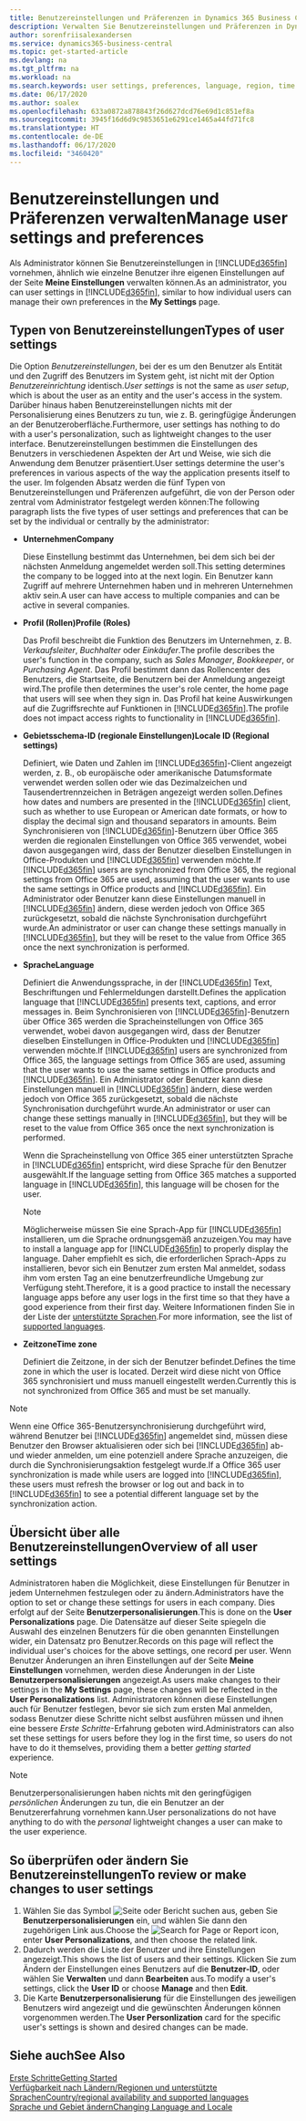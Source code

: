 ```yaml
---
title: Benutzereinstellungen und Präferenzen in Dynamics 365 Business Central verwalten
description: Verwalten Sie Benutzereinstellungen und Präferenzen in Dynamics 365 Business Central.
author: sorenfriisalexandersen
ms.service: dynamics365-business-central
ms.topic: get-started-article
ms.devlang: na
ms.tgt_pltfrm: na
ms.workload: na
ms.search.keywords: user settings, preferences, language, region, time zone, regional settings
ms.date: 06/17/2020
ms.author: soalex
ms.openlocfilehash: 633a0872a878843f26d627dcd76e69d1c851ef8a
ms.sourcegitcommit: 3945f16d6d9c9853651e6291ce1465a44fd71fc8
ms.translationtype: HT
ms.contentlocale: de-DE
ms.lasthandoff: 06/17/2020
ms.locfileid: "3460420"
---
```

# <a name="manage-user-settings-and-preferences"></a><span data-ttu-id="85fbc-103">Benutzereinstellungen und Präferenzen verwalten</span><span class="sxs-lookup"><span data-stu-id="85fbc-103">Manage user settings and preferences</span></span>

<span data-ttu-id="85fbc-104">Als Administrator können Sie Benutzereinstellungen in [!INCLUDE[d365fin](includes/d365fin_md.md)] vornehmen, ähnlich wie einzelne Benutzer ihre eigenen Einstellungen auf der Seite **Meine Einstellungen** verwalten können.</span><span class="sxs-lookup"><span data-stu-id="85fbc-104">As an administrator, you can user settings in [!INCLUDE[d365fin](includes/d365fin_md.md)], similar to how individual users can manage their own preferences in the **My Settings** page.</span></span>  

## <a name="types-of-user-settings"></a><span data-ttu-id="85fbc-105">Typen von Benutzereinstellungen</span><span class="sxs-lookup"><span data-stu-id="85fbc-105">Types of user settings</span></span>

<span data-ttu-id="85fbc-106">Die Option *Benutzereinstellungen*, bei der es um den Benutzer als Entität und den Zugriff des Benutzers im System geht, ist nicht mit der Option *Benutzereinrichtung* identisch.</span><span class="sxs-lookup"><span data-stu-id="85fbc-106">*User settings* is not the same as *user setup*, which is about the user as an entity and the user's access in the system.</span></span> <span data-ttu-id="85fbc-107">Darüber hinaus haben Benutzereinstellungen nichts mit der Personalisierung eines Benutzers zu tun, wie z. B. geringfügige Änderungen an der Benutzeroberfläche.</span><span class="sxs-lookup"><span data-stu-id="85fbc-107">Furthermore, user settings has nothing to do with a user's personalization, such as lightweight changes to the user interface.</span></span> <span data-ttu-id="85fbc-108">Benutzereinstellungen bestimmen die Einstellungen des Benutzers in verschiedenen Aspekten der Art und Weise, wie sich die Anwendung dem Benutzer präsentiert.</span><span class="sxs-lookup"><span data-stu-id="85fbc-108">User settings determine the user's preferences in various aspects of the way the application presents itself to the user.</span></span> <span data-ttu-id="85fbc-109">Im folgenden Absatz werden die fünf Typen von Benutzereinstellungen und Präferenzen aufgeführt, die von der Person oder zentral vom Administrator festgelegt werden können:</span><span class="sxs-lookup"><span data-stu-id="85fbc-109">The following paragraph lists the five types of user settings and preferences that can be set by the individual or centrally by the administrator:</span></span>

- <span data-ttu-id="85fbc-110">**Unternehmen**</span><span class="sxs-lookup"><span data-stu-id="85fbc-110">**Company**</span></span>  

  <span data-ttu-id="85fbc-111">Diese Einstellung bestimmt das Unternehmen, bei dem sich bei der nächsten Anmeldung angemeldet werden soll.</span><span class="sxs-lookup"><span data-stu-id="85fbc-111">This setting determines the company to be logged into at the next login.</span></span> <span data-ttu-id="85fbc-112">Ein Benutzer kann Zugriff auf mehrere Unternehmen haben und in mehreren Unternehmen aktiv sein.</span><span class="sxs-lookup"><span data-stu-id="85fbc-112">A user can have access to multiple companies and can be active in several companies.</span></span>

- <span data-ttu-id="85fbc-113">**Profil (Rollen)**</span><span class="sxs-lookup"><span data-stu-id="85fbc-113">**Profile (Roles)**</span></span>  

  <span data-ttu-id="85fbc-114">Das Profil beschreibt die Funktion des Benutzers im Unternehmen, z. B. *Verkaufsleiter*, *Buchhalter* oder *Einkäufer*.</span><span class="sxs-lookup"><span data-stu-id="85fbc-114">The profile describes the user's function in the company, such as *Sales Manager*, *Bookkeeper*, or *Purchasing Agent*.</span></span> <span data-ttu-id="85fbc-115">Das Profil bestimmt dann das Rollencenter des Benutzers, die Startseite, die Benutzern bei der Anmeldung angezeigt wird.</span><span class="sxs-lookup"><span data-stu-id="85fbc-115">The profile then determines the user's role center, the home page that users will see when they sign in.</span></span> <span data-ttu-id="85fbc-116">Das Profil hat keine Auswirkungen auf die Zugriffsrechte auf Funktionen in [!INCLUDE[d365fin](includes/d365fin_md.md)].</span><span class="sxs-lookup"><span data-stu-id="85fbc-116">The profile does not impact access rights to functionality in [!INCLUDE[d365fin](includes/d365fin_md.md)].</span></span>  

- <span data-ttu-id="85fbc-117">**Gebietsschema-ID (regionale Einstellungen)**</span><span class="sxs-lookup"><span data-stu-id="85fbc-117">**Locale ID (Regional settings)**</span></span>  

  <span data-ttu-id="85fbc-118">Definiert, wie Daten und Zahlen im [!INCLUDE[d365fin](includes/d365fin_md.md)]-Client angezeigt werden, z. B., ob europäische oder amerikanische Datumsformate verwendet werden sollen oder wie das Dezimalzeichen und Tausendertrennzeichen in Beträgen angezeigt werden sollen.</span><span class="sxs-lookup"><span data-stu-id="85fbc-118">Defines how dates and numbers are presented in the [!INCLUDE[d365fin](includes/d365fin_md.md)] client, such as whether to use European or American date formats, or how to display the decimal sign and thousand separators in amounts.</span></span> <span data-ttu-id="85fbc-119">Beim Synchronisieren von [!INCLUDE[d365fin](includes/d365fin_md.md)]-Benutzern über Office 365 werden die regionalen Einstellungen von Office 365 verwendet, wobei davon ausgegangen wird, dass der Benutzer dieselben Einstellungen in Office-Produkten und [!INCLUDE[d365fin](includes/d365fin_md.md)] verwenden möchte.</span><span class="sxs-lookup"><span data-stu-id="85fbc-119">If [!INCLUDE[d365fin](includes/d365fin_md.md)] users are synchronized from Office 365, the regional settings from Office 365 are used, assuming that the user wants to use the same settings in Office products and [!INCLUDE[d365fin](includes/d365fin_md.md)].</span></span> <span data-ttu-id="85fbc-120">Ein Administrator oder Benutzer kann diese Einstellungen manuell in [!INCLUDE[d365fin](includes/d365fin_md.md)] ändern, diese werden jedoch von Office 365 zurückgesetzt, sobald die nächste Synchronisation durchgeführt wurde.</span><span class="sxs-lookup"><span data-stu-id="85fbc-120">An administrator or user can change these settings manually in [!INCLUDE[d365fin](includes/d365fin_md.md)], but they will be reset to the value from Office 365 once the next synchronization is performed.</span></span>

- <span data-ttu-id="85fbc-121">**Sprache**</span><span class="sxs-lookup"><span data-stu-id="85fbc-121">**Language**</span></span>  

  <span data-ttu-id="85fbc-122">Definiert die Anwendungssprache, in der [!INCLUDE[d365fin](includes/d365fin_md.md)] Text, Beschriftungen und Fehlermeldungen darstellt.</span><span class="sxs-lookup"><span data-stu-id="85fbc-122">Defines the application language that [!INCLUDE[d365fin](includes/d365fin_md.md)] presents text, captions, and error messages in.</span></span> <span data-ttu-id="85fbc-123">Beim Synchronisieren von [!INCLUDE[d365fin](includes/d365fin_md.md)]-Benutzern über Office 365 werden die Spracheinstellungen von Office 365 verwendet, wobei davon ausgegangen wird, dass der Benutzer dieselben Einstellungen in Office-Produkten und [!INCLUDE[d365fin](includes/d365fin_md.md)] verwenden möchte.</span><span class="sxs-lookup"><span data-stu-id="85fbc-123">If [!INCLUDE[d365fin](includes/d365fin_md.md)] users are synchronized from Office 365, the language settings from Office 365 are used, assuming that the user wants to use the same settings in Office products and [!INCLUDE[d365fin](includes/d365fin_md.md)].</span></span> <span data-ttu-id="85fbc-124">Ein Administrator oder Benutzer kann diese Einstellungen manuell in [!INCLUDE[d365fin](includes/d365fin_md.md)] ändern, diese werden jedoch von Office 365 zurückgesetzt, sobald die nächste Synchronisation durchgeführt wurde.</span><span class="sxs-lookup"><span data-stu-id="85fbc-124">An administrator or user can change these settings manually in [!INCLUDE[d365fin](includes/d365fin_md.md)], but they will be reset to the value from Office 365 once the next synchronization is performed.</span></span>

  <span data-ttu-id="85fbc-125">Wenn die Spracheinstellung von Office 365 einer unterstützten Sprache in [!INCLUDE[d365fin](includes/d365fin_md.md)] entspricht, wird diese Sprache für den Benutzer ausgewählt.</span><span class="sxs-lookup"><span data-stu-id="85fbc-125">If the language setting from Office 365 matches a supported language in [!INCLUDE[d365fin](includes/d365fin_md.md)], this language will be chosen for the user.</span></span>  

  > [!NOTE]
  > <span data-ttu-id="85fbc-126">Möglicherweise müssen Sie eine Sprach-App für [!INCLUDE[d365fin](includes/d365fin_md.md)] installieren, um die Sprache ordnungsgemäß anzuzeigen.</span><span class="sxs-lookup"><span data-stu-id="85fbc-126">You may have to install a language app for [!INCLUDE[d365fin](includes/d365fin_md.md)] to properly display the language.</span></span> <span data-ttu-id="85fbc-127">Daher empfiehlt es sich, die erforderlichen Sprach-Apps zu installieren, bevor sich ein Benutzer zum ersten Mal anmeldet, sodass ihm vom ersten Tag an eine benutzerfreundliche Umgebung zur Verfügung steht.</span><span class="sxs-lookup"><span data-stu-id="85fbc-127">Therefore, it is a good practice to install the necessary language apps before any user logs in the first time so that they have a good experience from their first day.</span></span> <span data-ttu-id="85fbc-128">Weitere Informationen finden Sie in der Liste der [unterstützte Sprachen](/dynamics365/business-central/dev-itpro/compliance/apptest-countries-and-translations).</span><span class="sxs-lookup"><span data-stu-id="85fbc-128">For more information, see the list of [supported languages](/dynamics365/business-central/dev-itpro/compliance/apptest-countries-and-translations).</span></span>  
  
- <span data-ttu-id="85fbc-129">**Zeitzone**</span><span class="sxs-lookup"><span data-stu-id="85fbc-129">**Time zone**</span></span>  

  <span data-ttu-id="85fbc-130">Definiert die Zeitzone, in der sich der Benutzer befindet.</span><span class="sxs-lookup"><span data-stu-id="85fbc-130">Defines the time zone in which the user is located.</span></span> <span data-ttu-id="85fbc-131">Derzeit wird diese nicht von Office 365 synchronisiert und muss manuell eingestellt werden.</span><span class="sxs-lookup"><span data-stu-id="85fbc-131">Currently this is not synchronized from Office 365 and must be set manually.</span></span>  

> [!NOTE]
> <span data-ttu-id="85fbc-132">Wenn eine Office 365-Benutzersynchronisierung durchgeführt wird, während Benutzer bei [!INCLUDE[d365fin](includes/d365fin_md.md)] angemeldet sind, müssen diese Benutzer den Browser aktualisieren oder sich bei [!INCLUDE[d365fin](includes/d365fin_md.md)] ab- und wieder anmelden, um eine potenziell andere Sprache anzuzeigen, die durch die Synchronisierungsaktion festgelegt wurde.</span><span class="sxs-lookup"><span data-stu-id="85fbc-132">If a Office 365 user synchronization is made while users are logged into [!INCLUDE[d365fin](includes/d365fin_md.md)], these users must refresh the browser or log out and back in to [!INCLUDE[d365fin](includes/d365fin_md.md)] to see a potential different language set by the synchronization action.</span></span>

## <a name="overview-of-all-user-settings"></a><span data-ttu-id="85fbc-133">Übersicht über alle Benutzereinstellungen</span><span class="sxs-lookup"><span data-stu-id="85fbc-133">Overview of all user settings</span></span>

<span data-ttu-id="85fbc-134">Administratoren haben die Möglichkeit, diese Einstellungen für Benutzer in jedem Unternehmen festzulegen oder zu ändern.</span><span class="sxs-lookup"><span data-stu-id="85fbc-134">Administrators have the option to set or change these settings for users in each company.</span></span> <span data-ttu-id="85fbc-135">Dies erfolgt auf der Seite **Benutzerpersonalisierungen**.</span><span class="sxs-lookup"><span data-stu-id="85fbc-135">This is done on the **User Personalizations** page.</span></span> <span data-ttu-id="85fbc-136">Die Datensätze auf dieser Seite spiegeln die Auswahl des einzelnen Benutzers für die oben genannten Einstellungen wider, ein Datensatz pro Benutzer.</span><span class="sxs-lookup"><span data-stu-id="85fbc-136">Records on this page will reflect the individual user's choices for the above settings, one record per user.</span></span> <span data-ttu-id="85fbc-137">Wenn Benutzer Änderungen an ihren Einstellungen auf der Seite **Meine Einstellungen** vornehmen, werden diese Änderungen in der Liste **Benutzerpersonalisierungen** angezeigt.</span><span class="sxs-lookup"><span data-stu-id="85fbc-137">As users make changes to their settings in the **My Settings** page, these changes will be reflected in the **User Personalizations** list.</span></span> <span data-ttu-id="85fbc-138">Administratoren können diese Einstellungen auch für Benutzer festlegen, bevor sie sich zum ersten Mal anmelden, sodass Benutzer diese Schritte nicht selbst ausführen müssen und ihnen eine bessere *Erste Schritte*-Erfahrung geboten wird.</span><span class="sxs-lookup"><span data-stu-id="85fbc-138">Administrators can also set these settings for users before they log in the first time, so users do not have to do it themselves, providing them a better *getting started* experience.</span></span>

> [!NOTE]
> <span data-ttu-id="85fbc-139">Benutzerpersonalisierungen haben nichts mit den geringfügigen *persönlichen* Änderungen zu tun, die ein Benutzer an der Benutzererfahrung vornehmen kann.</span><span class="sxs-lookup"><span data-stu-id="85fbc-139">User personalizations do not have anything to do with the *personal* lightweight changes a user can make to the user experience.</span></span>

## <a name="to-review-or-make-changes-to-user-settings"></a><span data-ttu-id="85fbc-140">So überprüfen oder ändern Sie Benutzereinstellungen</span><span class="sxs-lookup"><span data-stu-id="85fbc-140">To review or make changes to user settings</span></span>

1. <span data-ttu-id="85fbc-141">Wählen Sie das Symbol ![Seite oder Bericht suchen](media/ui-search/search_small.png "Nach dem Symbol für „Seite“ oder „Bericht“ suchen") aus, geben Sie **Benutzerpersonalisierungen** ein, und wählen Sie dann den zugehörigen Link aus.</span><span class="sxs-lookup"><span data-stu-id="85fbc-141">Choose the ![Search for Page or Report](media/ui-search/search_small.png "Search for Page or Report icon") icon, enter **User Personalizations**, and then choose the related link.</span></span>
2. <span data-ttu-id="85fbc-142">Dadurch werden die Liste der Benutzer und ihre Einstellungen angezeigt.</span><span class="sxs-lookup"><span data-stu-id="85fbc-142">This shows the list of users and their settings.</span></span> <span data-ttu-id="85fbc-143">Klicken Sie zum Ändern der Einstellungen eines Benutzers auf die **Benutzer-ID**, oder wählen Sie **Verwalten** und dann **Bearbeiten** aus.</span><span class="sxs-lookup"><span data-stu-id="85fbc-143">To modify a user's settings, click the **User ID** or choose **Manage** and then **Edit**.</span></span>
3. <span data-ttu-id="85fbc-144">Die Karte **Benutzerpersonalisierung** für die Einstellungen des jeweiligen Benutzers wird angezeigt und die gewünschten Änderungen können vorgenommen werden.</span><span class="sxs-lookup"><span data-stu-id="85fbc-144">The **User Personlization** card for the specific user's settings is shown and desired changes can be made.</span></span>  

## <a name="see-also"></a><span data-ttu-id="85fbc-145">Siehe auch</span><span class="sxs-lookup"><span data-stu-id="85fbc-145">See Also</span></span>

[<span data-ttu-id="85fbc-146">Erste Schritte</span><span class="sxs-lookup"><span data-stu-id="85fbc-146">Getting Started</span></span>](product-get-started.md)  
[<span data-ttu-id="85fbc-147">Verfügbarkeit nach Ländern/Regionen und unterstützte Sprachen</span><span class="sxs-lookup"><span data-stu-id="85fbc-147">Country/regional availability and supported languages</span></span>](/dynamics365/business-central/dev-itpro/compliance/apptest-countries-and-translations)  
[<span data-ttu-id="85fbc-148">Sprache und Gebiet ändern</span><span class="sxs-lookup"><span data-stu-id="85fbc-148">Changing Language and Locale</span></span>](about-locale-language.md)  
